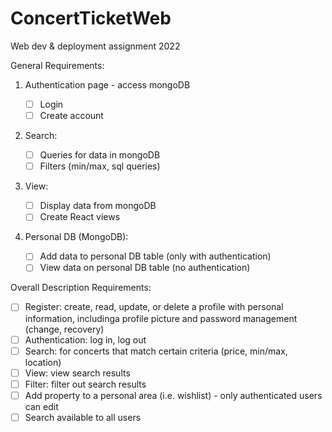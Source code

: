 # ConcertTicketWeb
Web dev &amp; deployment assignment 2022

General Requirements:

1. Authentication page - access mongoDB

	- [ ] Login
	- [ ] Create account
	
2. Search:

	- [ ] Queries for data in mongoDB
	- [ ] Filters (min/max, sql queries)
	
3. View:

	- [ ] Display data from mongoDB
	- [ ] Create React views
	
4. Personal DB (MongoDB):

	- [ ] Add data to personal DB table (only with authentication)
	- [ ] View data on personal DB table (no authentication)

Overall Description Requirements:
- [ ] Register: create, read, update, or delete a profile with personal information, includinga profile picture and password management (change, recovery)
- [ ] Authentication: log in, log out
- [ ] Search: for concerts that match certain criteria (price, min/max, location)
- [ ] View: view search results
- [ ] Filter: filter out search results
- [ ] Add property to a personal area (i.e. wishlist) - only authenticated users can edit
- [ ] Search available to all users
